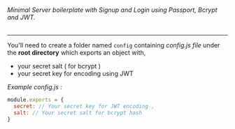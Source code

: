 
###### Minimal Server boilerplate with Signup and Login using Passport, Bcrypt and JWT.
------------------------------------------------------------------------------------------------------------------

You'll need to create a folder named `config` containing _config.js file_ under the **root directory** which exports an object with,

  * your secret salt ( for bcrypt )  
  * your secret key for encoding using JWT  

_Example config.js :_
```javascript 
module.exports = {
  secret: // Your secret key for JWT encoding ,
  salt: // Your secret salt for bcrypt hash
}
```

